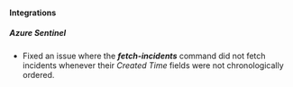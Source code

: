 
#### Integrations
##### Azure Sentinel
- Fixed an issue where the ***fetch-incidents*** command did not fetch incidents whenever their *Created Time* fields were not chronologically ordered.
